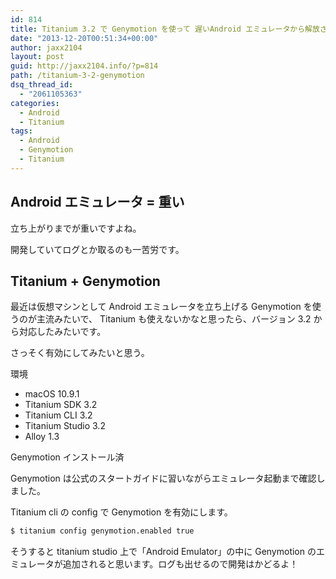 ```yaml
---
id: 814
title: Titanium 3.2 で Genymotion を使って 遅いAndroid エミュレータから解放される
date: "2013-12-20T00:51:34+00:00"
author: jaxx2104
layout: post
guid: http://jaxx2104.info/?p=814
path: /titanium-3-2-genymotion
dsq_thread_id:
  - "2061105363"
categories:
  - Android
  - Titanium
tags:
  - Android
  - Genymotion
  - Titanium
---
```


## Android エミュレータ = 重い

立ち上がりまでが重いですよね。

開発していてログとか取るのも一苦労です。

## Titanium + Genymotion

最近は仮想マシンとして Android エミュレータを立ち上げる Genymotion を使うのが主流みたいで、
Titanium も使えないかなと思ったら、バージョン 3.2 から対応したみたいです。

さっそく有効にしてみたいと思う。

<!--more-->

環境

- macOS 10.9.1
- Titanium SDK 3.2
- Titanium CLI 3.2
- Titanium Studio 3.2
- Alloy 1.3

Genymotion インストール済

Genymotion は公式のスタートガイドに習いながらエミュレータ起動まで確認しました。

Titanium cli の config で Genymotion を有効にします。

```sh
$ titanium config genymotion.enabled true
```

そうすると titanium studio 上で「Android Emulator」の中に Genymotion のエミュレータが追加されると思います。ログも出せるので開発はかどるよ！
